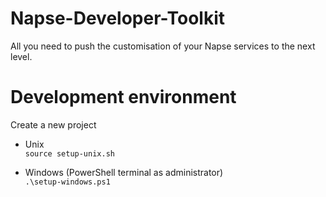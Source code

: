 # Napse-Developer-Toolkit
All you need to push the customisation of your Napse services to the next level.

# Development environment


Create a new project

- Unix \
```source setup-unix.sh```

- Windows (PowerShell terminal as administrator)\
```.\setup-windows.ps1```
